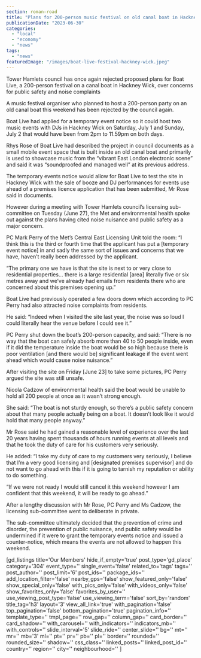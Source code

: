 ```yaml
---
section: roman-road
title: "Plans for 200-person music festival on old canal boat in Hackney Wick rejected again"
publicationDate: "2023-06-30"
categories: 
  - "local"
  - "economy"
  - "news"
tags: 
  - "news"
featuredImage: "/images/boat-live-festival-hackney-wick.jpeg"
---
```


Tower Hamlets council has once again rejected proposed plans for Boat Live, a 200-person festival on a canal boat in Hackney Wick, over concerns for public safety and noise complaints  

A music festival organiser who planned to host a 200-person party on an old canal boat this weekend has been rejected by the council again.

Boat Live had applied for a temporary event notice so it could host two music events with DJs in Hackney Wick on Saturday, July 1 and Sunday, July 2 that would have been from 2pm to 11.59pm on both days.

Rhys Rose of Boat Live had described the project in council documents as a small mobile event space that is built inside an old canal boat and primarily is used to showcase music from the “vibrant East London electronic scene” and said it was “soundproofed and managed well” at its previous address.

The temporary events notice would allow for Boat Live to test the site in Hackney Wick with the sale of booze and DJ performances for events use ahead of a premises licence application that has been submitted, Mr Rose said in documents.

However during a meeting with Tower Hamlets council’s licensing sub-committee on Tuesday (June 27), the Met and environmental health spoke out against the plans having cited noise nuisance and public safety as a major concern.

PC Mark Perry of the Met’s Central East Licensing Unit told the room: “I think this is the third or fourth time that the applicant has put a \[temporary event notice\] in and sadly the same sort of issues and concerns that we have, haven’t really been addressed by the applicant.

“The primary one we have is that the site is next to or very close to residential properties… there is a large residential \[area\] literally five or six metres away and we’ve already had emails from residents there who are concerned about this premises opening up.”

Boat Live had previously operated a few doors down which according to PC Perry had also attracted noise complaints from residents.

He said: “Indeed when I visited the site last year, the noise was so loud I could literally hear the venue before I could see it.”

PC Perry shut down the boat’s 200-person capacity, and said: “There is no way that the boat can safely absorb more than 40 to 50 people inside, even if it did the temperature inside the boat would be so high because there is poor ventilation \[and there would be\] significant leakage if the event went ahead which would cause noise nuisance.”

After visiting the site on Friday \[June 23\] to take some pictures, PC Perry argued the site was still unsafe.

Nicola Cadzow of environmental health said the boat would be unable to hold all 200 people at once as it wasn’t strong enough.

She said: “The boat is not sturdy enough, so there’s a public safety concern about that many people actually being on a boat. It doesn’t look like it would hold that many people anyway.” 

Mr Rose said he had gained a reasonable level of experience over the last 20 years having spent thousands of hours running events at all levels and that he took the duty of care for his customers very seriously.

He added: “I take my duty of care to my customers very seriously, I believe that I’m a very good licensing and \[designated premises supervisor\] and do not want to go ahead with this if it is going to tarnish my reputation or ability to do something.

“If we were not ready I would still cancel it this weekend however I am confident that this weekend, it will be ready to go ahead.”

After a lengthy discussion with Mr Rose, PC Perry and Ms Cadzow, the licensing sub-committee went to deliberate in private.

The sub-committee ultimately decided that the prevention of crime and disorder, the prevention of public nuisance, and public safety would be undermined if it were to grant the temporary events notice and issued a counter-notice, which means the events are not allowed to happen this weekend.

\[gd\_listings title='Our Members' hide\_if\_empty='true' post\_type='gd\_place' category='304' event\_type='' single\_event='false' related\_to='tags' tags='' post\_author='' post\_limit='6' post\_ids='' package\_ids='' add\_location\_filter='false' nearby\_gps='false' show\_featured\_only='false' show\_special\_only='false' with\_pics\_only='false' with\_videos\_only='false' show\_favorites\_only='false' favorites\_by\_user='' use\_viewing\_post\_type='false' use\_viewing\_term='false' sort\_by='random' title\_tag='h3' layout='3' view\_all\_link='true' with\_pagination='false' top\_pagination='false' bottom\_pagination='true' pagination\_info='' template\_type='' tmpl\_page='' row\_gap='' column\_gap='' card\_border='' card\_shadow='' with\_carousel='' with\_indicators='' indicators\_mb='' with\_controls='' slide\_interval='5' slide\_ride='' center\_slide='' bg='' mt='' mr='' mb='3' ml='' pt='' pr='' pb='' pl='' border='' rounded='' rounded\_size='' shadow='' css\_class='' linked\_posts='' linked\_post\_id='' country='' region='' city='' neighbourhood='' \]

